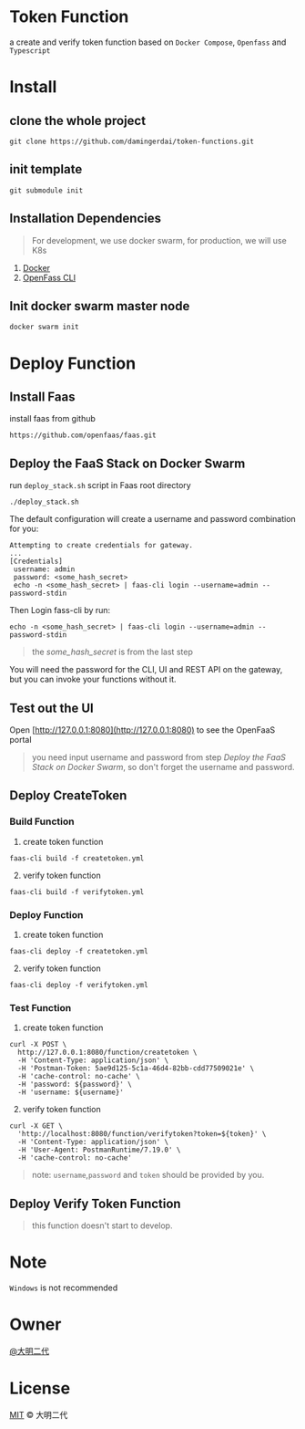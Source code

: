 # Token Function
a create and verify token function based on `Docker Compose`, `Openfass` and `Typescript`

# Install 
## clone the whole project
```shell script
git clone https://github.com/damingerdai/token-functions.git
```

## init template
```shell script
git submodule init
```

## Installation Dependencies
> For development, we use docker swarm, for production, we will use K8s
 
1. [Docker](https://docs.docker.com/install/)
2. [OpenFass CLI](https://docs.openfaas.com/cli/install/)

## Init docker swarm master node
```shell script
docker swarm init
```

# Deploy Function
## Install Faas
install faas from github
```shell srcipt
https://github.com/openfaas/faas.git
```

## Deploy the FaaS Stack on Docker Swarm
run `deploy_stack.sh` script in Faas root directory
```shell script
./deploy_stack.sh
```
The default configuration will create a username and password combination for you:
```
Attempting to create credentials for gateway.
...
[Credentials]
 username: admin
 password: <some_hash_secret>
 echo -n <some_hash_secret> | faas-cli login --username=admin --
password-stdin
```
Then Login fass-cli by run:
```
echo -n <some_hash_secret> | faas-cli login --username=admin --password-stdin
```
> the *some_hash_secret* is from the last step

You will need the password for the CLI, UI and REST API on the gateway, but you can invoke your functions without it.

## Test out the UI
Open [http://127.0.0.1:8080](http://127.0.0.1:8080)  to see the OpenFaaS portal
> you need input username and password from step *Deploy the FaaS Stack on Docker Swarm*, so don't forget the username and password.

## Deploy CreateToken
### Build Function
1. create token function
```
faas-cli build -f createtoken.yml
```
2. verify token function
```
faas-cli build -f verifytoken.yml
```
### Deploy Function
1. create token function
```
faas-cli deploy -f createtoken.yml
```
2. verify token function
```
faas-cli deploy -f verifytoken.yml
```
### Test Function
1. create token function
```
curl -X POST \
  http://127.0.0.1:8080/function/createtoken \
  -H 'Content-Type: application/json' \
  -H 'Postman-Token: 5ae9d125-5c1a-46d4-82bb-cdd77509021e' \
  -H 'cache-control: no-cache' \
  -H 'password: ${password}' \
  -H 'username: ${username}'
```
2. verify token function
```
curl -X GET \
  'http://localhost:8080/function/verifytoken?token=${token}' \
  -H 'Content-Type: application/json' \
  -H 'User-Agent: PostmanRuntime/7.19.0' \
  -H 'cache-control: no-cache' 
```
> note: `username`,`password` and `token` should be provided by you.

## Deploy Verify Token Function
> this function doesn't start to develop.

# Note
 `Windows` is not recommended

# Owner

[@大明二代](https://github.com/damingerdai)

# License

[MIT](LICENSE) © 大明二代